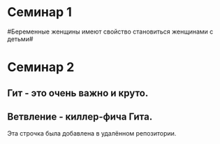 # Семинар 1

#Беременные женщины имеют свойство становиться женщинами с детьми#

# Семинар 2

## Гит - это очень важно и круто.
## Ветвление - киллер-фича Гита.








Эта строчка была добавлена в удалённом репозитории.
